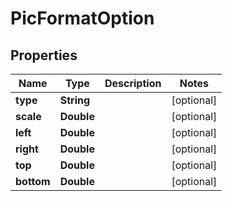 
# PicFormatOption

## Properties
Name | Type | Description | Notes
------------ | ------------- | ------------- | -------------
**type** | **String** |  |  [optional]
**scale** | **Double** |  |  [optional]
**left** | **Double** |  |  [optional]
**right** | **Double** |  |  [optional]
**top** | **Double** |  |  [optional]
**bottom** | **Double** |  |  [optional]



